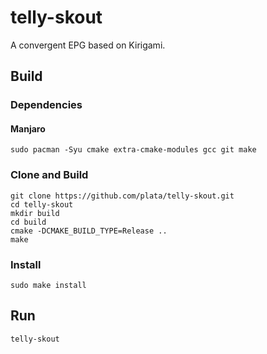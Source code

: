# telly-skout
A convergent EPG based on Kirigami.

## Build
### Dependencies
#### Manjaro
```
sudo pacman -Syu cmake extra-cmake-modules gcc git make
```

### Clone and Build
```
git clone https://github.com/plata/telly-skout.git
cd telly-skout
mkdir build
cd build
cmake -DCMAKE_BUILD_TYPE=Release ..
make
```

### Install
```
sudo make install
```

## Run
```
telly-skout
```
